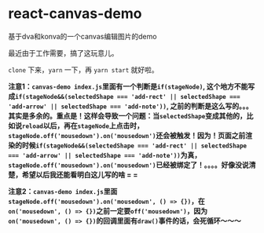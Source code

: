 # react-canvas-demo

基于dva和konva的一个canvas编辑图片的demo

最近由于工作需要，搞了这玩意儿。

`clone` 下来，`yarn` 一下，再 `yarn start` 就好啦。

**注意1：`canvas-demo index.js`里面有一个判断是`if(stageNode)`, 这个地方不能写成`if(stageNode&&(selectedShape === 'add-rect' || selectedShape === 'add-arrow' || selectedShape === 'add-note'))`, 之前的判断是这么写的。。。其实是多余的。重点是！这样会导致一个问题：当`selectedShape`变成其他的，比如说`reload`以后，再在`stageNode`上点击时，`stageNode.off('mousedown').on('mousedown')`还会被触发！因为！页面之前渲染的时候`if(stageNode&&(selectedShape === 'add-rect' || selectedShape === 'add-arrow' || selectedShape === 'add-note'))`为真，`stageNode.off('mousedown').on('mousedown')`已经被绑定了！。。。。好像没说清楚，希望以后我还能看明白这儿写的啥 = =**

**注意2：`canvas-demo index.js`里面`stageNode.off('mousedown').on('mousedown', () => {})`，在`on('mousedown', () => {})`之前一定要`off('mousedown')`，因为`on('mousedown', () => {})`的回调里面有`draw()`事件的话，会死循环～～～**
